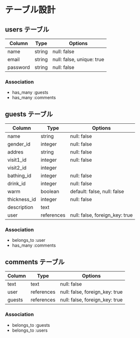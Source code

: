 # テーブル設計

## users テーブル

| Column          | Type     | Options                    |
| --------------- | -------- | -------------------------- |
| name            | string   | null: false                |
| email           | string   | null: false, unique: true  |
| password        | string   | null: false                |


### Association

- has_many :guests
- has_many :comments

## guests テーブル

| Column         | Type       | Options                        |
| -------------- | ---------- | ------------------------------ |
| name           | string     | null: false                    |
| gender_id      | integer    | null: false                    |
| addres         | string     | null: false                    |
| visit1_id      | integer    | null: false                    |
| visit2_id      | integer    |                                |
| bathing_id     | integer    | null: false                    |
| drink_id       | integer    | null: false                    |
| warm           | boolean    | default: false, null: false    |
| thickness_id   | integer    | null: false                    |
| description    | text       |                                |
| user           | references | null: false, foreign_key: true |

### Association

- belongs_to :user
- has_many :comments

## comments テーブル

| Column     | Type       | Options                        |
| ---------- | ---------- | ------------------------------ |
| text       | text       | null: false                    |
| user       | references | null: false, foreign_key: true |
| guests     | references | null: false, foreign_key: true |

### Association

- belongs_to :guests
- belongs_to :users


